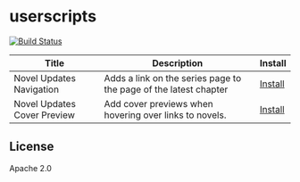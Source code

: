 # userscripts

[![Build Status](https://travis-ci.org/Nazgand/userscripts.svg?branch=master)](https://travis-ci.org/Nazgand/userscripts)

| Title | Description | Install |
|---|---|---|
| Novel Updates Navigation | Adds a link on the series page to the page of the latest chapter | [Install](https://github.com/Nazgand/userscripts/raw/master/scripts/novelupdates-navigation.user.js) |
| Novel Updates Cover Preview | Add cover previews when hovering over links to novels. | [Install](https://github.com/Nazgand/userscripts/raw/master/scripts/novelupdates-cover-preview.user.js) |

## License

Apache 2.0
